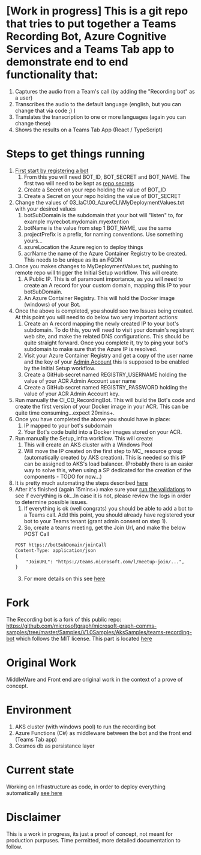 # [Work in progress] This is a git repo that tries to put together a Teams Recording Bot, Azure Cognitive Services and a Teams Tab app to demonstrate end to end functionality that:
1. Captures the audio from a Team's call (by adding the "Recording bot" as a user)
2. Transcribes the audio to the default language (english, but you can change that via code ;) ) 
3. Translates the transcription to one or more languages (again you can change these)
4. Shows the results on a Teams Tab App (React / TypeScript)
# Steps to get things running
1. [First start by registering a bot](https://github.com/microsoftgraph/microsoft-graph-comms-samples/blob/master/Samples/V1.0Samples/AksSamples/teams-recording-bot/docs/setup/bot.md)
   1. From this you will need BOT_ID, BOT_SECRET and BOT_NAME. The first two will need to be kept as [repo secrets](https://docs.github.com/en/actions/reference/encrypted-secrets#creating-encrypted-secrets-for-a-repository)
   2. Create a Secret on your repo holding the value of BOT_ID
   3. Create a Secret on your repo holding the value of BOT_SECRET
2. Change the values of 03_IaC\00_AzureCLI\MyDeploymentValues.txt with your desired values
   1. botSubDomain is the subdomain that your bot will "listen" to, for example myrecbot.mydomain.myextention
   2. botName is the value from step 1 BOT_NAME, use the same
   3. projectPrefix is a prefix, for naming conventions. Use something yours...
   4. azureLocation the Azure region to deploy things
   5. acrName the name of the Azure Container Registry to be created. This needs to be unique as its an FQDN
3. Once you makes changes to MyDeploymentValues.txt, pushing to remote repo will trigger the Initial Setup workflow. This will create:
   1. A Public IP. This is of paramount importance, as you will need to create an A record for your custom domain, mapping this IP to your botSubDomain.
   2. An Azure Container Registry. This will hold the Docker image (windows) of your Bot.
4. Once the above is completed, you should see two Issues being created. At this point you will need to do below two very important actions:
   1. Create an A record mapping the newly created IP to your bot's subdomain. To do this, you will need to visit your domain's registrant web site, and make the related DNS configurations. This should be quite straight forward. Once you complete it, try to ping your bot's subdomain to make sure that the Azure IP is resolved.
   2. Visit your Azure Container Registry and get a copy of the user name and the key of your [Admin Account](https://docs.microsoft.com/en-us/azure/container-registry/container-registry-authentication#admin-account) this is supposed to be enabled by the Initial Setup workflow.
   3. Create a GitHub secret named REGISTRY_USERNAME holding the value of your ACR Admin Account user name
   4. Create a GitHub secret named REGISTRY_PASSWORD holding the value of your ACR Admin Account key.
3. Run manually the CI_CD_RecordingBot. This will build the Bot's code and create the first version of your Docker image in your ACR. This can be quite time consuming...expect 20mins+. 
4. Once you have completed the above you should have in place:
   1. IP mapped to your bot's subdomain
   2. Your Bot's code build into a Docker images stored on your ACR.
5. Run manually the Setup_infra workflow. This will create:
   1. This will create an AKS cluster with a Windows Pool
   2. Will move the IP created on the first step to MC_ resource group (automatically created by AKS creation). This is needed so this IP can be assigned to AKS's load balancer. (Probably there is an easier way to solve this, when using a SP dedicated for the creation of the components - TODO for now...) 
6. It is pretty much automating the steps described [here](https://github.com/vasalis/TeamsRecordingBotAndAzureCongitiveServicesAtWork/blob/master/00_RecordingBot/docs/deploy/aks.md)
7. After it's finished (again 15mins+) make sure your [run the validations](https://github.com/vasalis/TeamsRecordingBotAndAzureCongitiveServicesAtWork/blob/master/00_RecordingBot/docs/deploy/aks.md#validate-deployment) to see if everything is ok...In case it is not, please review the logs in order to determine possible issues.
   1. If everything is ok (well congrats) you should be able to add a bot to a Teams call. Add this point, you should already have registered your bot to your Teams tenant (grant admin consent on step 1).
   2. So, create a teams meeting, get the Join Url, and make the below POST Call
    ```html
    POST https://botSubDomain/joinCall
    Content-Type: application/json
    {
        "JoinURL": "https://teams.microsoft.com/l/meetup-join/...",
    }
    ```
   3. For more details on this see [here](https://github.com/microsoftgraph/microsoft-graph-comms-samples/tree/master/Samples/V1.0Samples/LocalMediaSamples/AudioVideoPlaybackBot#test)
# Fork
The Recording bot is a fork of this public repo: https://github.com/microsoftgraph/microsoft-graph-comms-samples/tree/master/Samples/V1.0Samples/AksSamples/teams-recording-bot
which follows the MIT license. This part is located [here](https://github.com/vasalis/TeamsRecordingBotAndAzureCongitiveServicesAtWork/tree/master/00_RecordingBot)

# Original Work
MiddleWare and Front end are original work in the context of a prove of concept.
# Environment
1. AKS cluster (with windows pool) to run the recording bot
2. Azure Functions (C#) as middleware between the bot and the front end (Teams Tab app)
3. Cosmos db as persistance layer

# Current state
Working on Infrastructure as code, in order to deploy everything automatically [see here](https://github.com/vasalis/TeamsRecordingBotAndAzureCongitiveServicesAtWork/tree/master/03_IaC/00_AzureCLI)

# Disclaimer
This is a work in progress, its just a proof of concept, not meant for production purpuses.
Time permitted, more detailed documentation to follow.